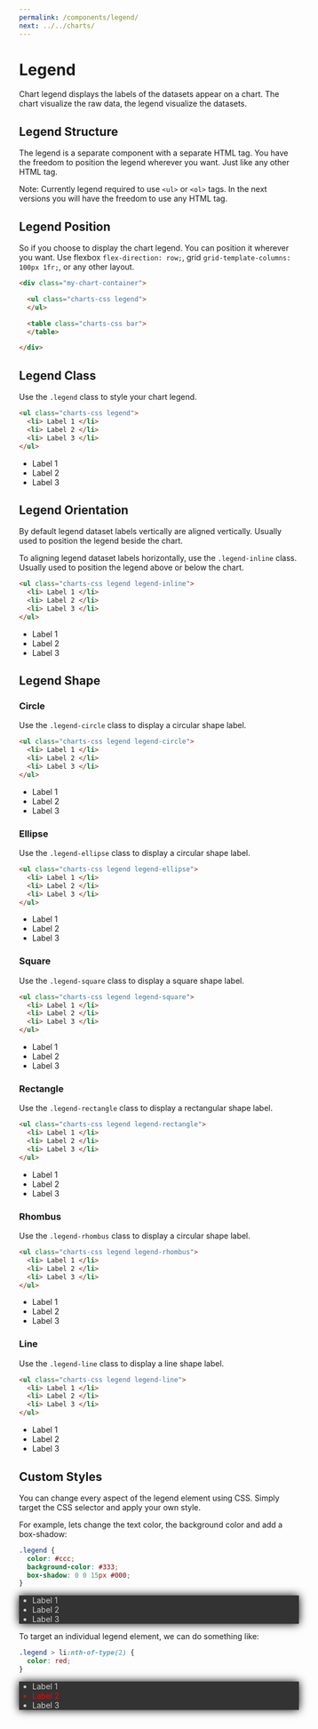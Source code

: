 ```yaml
---
permalink: /components/legend/
next: ../../charts/
---
```


# Legend

Chart legend displays the labels of the datasets appear on a chart. The chart visualize the raw data, the legend visualize the datasets.

## Legend Structure

The legend is a separate component with a separate HTML tag. You have the freedom to position the legend wherever you want. Just like any other HTML tag. 

Note: Currently legend required to use `<ul>` or `<ol>` tags. In the next versions you will have the freedom to use any HTML tag.

## Legend Position

So if you choose to display the chart legend. You can position it wherever you want. Use flexbox `flex-direction: row;`, grid `grid-template-columns: 100px 1fr;`, or any other layout.

```html
<div class="my-chart-container">

  <ul class="charts-css legend">
  </ul>

  <table class="charts-css bar">
  </table>

</div>
```

## Legend Class

Use the `.legend` class to style your chart legend.

```html
<ul class="charts-css legend">
  <li> Label 1 </li>
  <li> Label 2 </li>
  <li> Label 3 </li>
</ul>
```

<legend-example orientation="row">
<ul class="charts-css legend">
  <li> Label 1 </li>
  <li> Label 2 </li>
  <li> Label 3 </li>
</ul>
</legend-example>

## Legend Orientation

By default legend dataset labels vertically are aligned vertically. Usually used to position the legend beside the chart.

To aligning legend dataset labels horizontally, use the `.legend-inline` class. Usually used to position the legend above or below the chart.

```html
<ul class="charts-css legend legend-inline">
  <li> Label 1 </li>
  <li> Label 2 </li>
  <li> Label 3 </li>
</ul>
```

<legend-example orientation="column">
<ul class="charts-css legend legend-inline">
  <li> Label 1 </li>
  <li> Label 2 </li>
  <li> Label 3 </li>
</ul>
</legend-example>

## Legend Shape

### Circle

Use the `.legend-circle` class to display a circular shape label.

```html
<ul class="charts-css legend legend-circle">
  <li> Label 1 </li>
  <li> Label 2 </li>
  <li> Label 3 </li>
</ul>
```

<legend-example orientation="row">
<ul class="charts-css legend legend-circle">
  <li> Label 1 </li>
  <li> Label 2 </li>
  <li> Label 3 </li>
</ul>
</legend-example>

### Ellipse

Use the `.legend-ellipse` class to display a circular shape label.

```html
<ul class="charts-css legend legend-ellipse">
  <li> Label 1 </li>
  <li> Label 2 </li>
  <li> Label 3 </li>
</ul>
```

<legend-example orientation="row">
<ul class="charts-css legend legend-ellipse">
  <li> Label 1 </li>
  <li> Label 2 </li>
  <li> Label 3 </li>
</ul>
</legend-example>

### Square

Use the `.legend-square` class to display a square shape label.

```html
<ul class="charts-css legend legend-square">
  <li> Label 1 </li>
  <li> Label 2 </li>
  <li> Label 3 </li>
</ul>
```

<legend-example orientation="row">
<ul class="charts-css legend legend-square">
  <li> Label 1 </li>
  <li> Label 2 </li>
  <li> Label 3 </li>
</ul>
</legend-example>

### Rectangle

Use the `.legend-rectangle` class to display a rectangular shape label.

```html
<ul class="charts-css legend legend-rectangle">
  <li> Label 1 </li>
  <li> Label 2 </li>
  <li> Label 3 </li>
</ul>
```

<legend-example orientation="row">
<ul class="charts-css legend legend-rectangle">
  <li> Label 1 </li>
  <li> Label 2 </li>
  <li> Label 3 </li>
</ul>
</legend-example>

### Rhombus

Use the `.legend-rhombus` class to display a circular shape label.

```html
<ul class="charts-css legend legend-rhombus">
  <li> Label 1 </li>
  <li> Label 2 </li>
  <li> Label 3 </li>
</ul>
```

<legend-example orientation="row">
<ul class="charts-css legend legend-rhombus">
  <li> Label 1 </li>
  <li> Label 2 </li>
  <li> Label 3 </li>
</ul>
</legend-example>

### Line

Use the `.legend-line` class to display a line shape label.

```html
<ul class="charts-css legend legend-line">
  <li> Label 1 </li>
  <li> Label 2 </li>
  <li> Label 3 </li>
</ul>
```

<legend-example orientation="row">
<ul class="charts-css legend legend-line">
  <li> Label 1 </li>
  <li> Label 2 </li>
  <li> Label 3 </li>
</ul>
</legend-example>

## Custom Styles

You can change every aspect of the legend element using CSS. Simply target the CSS selector and apply your own style.

For example, lets change the text color, the background color and add a box-shadow:

```css
.legend {
  color: #ccc;
  background-color: #333;
  box-shadow: 0 0 15px #000;
}
```

<legend-example orientation="row">
<style>
#custom-legend-1 {
  color: #ccc;
  background-color: #333;
  box-shadow: 0 0 15px #000;
}
</style>
<ul class="charts-css legend legend-square" id="custom-legend-1">
  <li> Label 1 </li>
  <li> Label 2 </li>
  <li> Label 3 </li>
</ul>
</legend-example>

To target an individual legend element, we can do something like:

```css
.legend > li:nth-of-type(2) {
  color: red;
}
```

<legend-example orientation="row">
<style>
#custom-legend-2 {
  color: #ccc;
  background-color: #333;
  box-shadow: 0 0 15px #000;
}
#custom-legend-2 > li:nth-of-type(2) {
  color: red;
}
</style>
<ul class="charts-css legend legend-square" id="custom-legend-2">
  <li> Label 1 </li>
  <li> Label 2 </li>
  <li> Label 3 </li>
</ul>
</legend-example>